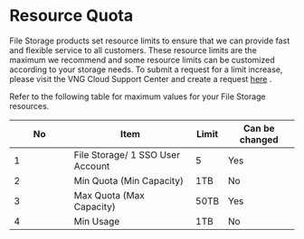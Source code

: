 # Resource Quota

File Storage products set resource limits to ensure that we can provide fast and flexible service to all customers. These resource limits are the maximum we recommend and some resource limits can be customized according to your storage needs. To submit a request for a limit increase, please visit the VNG Cloud Support Center and create a request [here](https://helpdesk.vngcloud.vn/portal/en/newticket) .

Refer to the following table for maximum values ​​for your File Storage resources.

<table><thead><tr><th width="90">No</th><th>Item</th><th>Limit</th><th>Can be changed</th></tr></thead><tbody><tr><td>1</td><td>File Storage/ 1 SSO User Account</td><td>5</td><td>Yes</td></tr><tr><td>2</td><td>Min Quota (Min Capacity)</td><td>1TB</td><td>No</td></tr><tr><td>3</td><td>Max Quota (Max Capacity)</td><td>50TB</td><td>Yes</td></tr><tr><td>4</td><td>Min Usage</td><td>1TB</td><td>No</td></tr></tbody></table>

